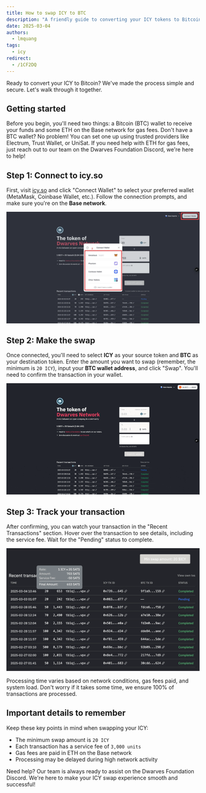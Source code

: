 ```yaml
---
title: How to swap ICY to BTC
description: "A friendly guide to converting your ICY tokens to Bitcoin (BTC) using our platform. We'll walk you through the process step by step, from wallet setup to transaction monitoring."
date: 2025-03-04
authors:
  - lmquang
tags:
  - icy
redirect:
  - /1CF2DQ
---
```


Ready to convert your ICY to Bitcoin? We've made the process simple and secure. Let's walk through it together.

## Getting started

Before you begin, you'll need two things: a Bitcoin (BTC) wallet to receive your funds and some ETH on the Base network for gas fees. Don't have a BTC wallet? No problem! You can set one up using trusted providers like Electrum, Trust Wallet, or UniSat. If you need help with ETH for gas fees, just reach out to our team on the Dwarves Foundation Discord, we're here to help!

## Step 1: Connect to icy.so

First, visit [icy.so](https://icy.so) and click "Connect Wallet" to select your preferred wallet (MetaMask, Coinbase Wallet, etc.). Follow the connection prompts, and make sure you're on the **Base network**.

![Connect wallet interface showing the wallet connection button and network selection](assets/icy-swap-connect-wallet.webp)

## Step 2: Make the swap

Once connected, you'll need to select **ICY** as your source token and **BTC** as your destination token. Enter the amount you want to swap (remember, the minimum is `20 ICY`), input your **BTC wallet address**, and click "Swap". You'll need to confirm the transaction in your wallet.

![Animated demonstration of the swap process on icy.so](assets/icy-swap-process.gif)

## Step 3: Track your transaction

After confirming, you can watch your transaction in the "Recent Transactions" section. Hover over the transaction to see details, including the service fee. Wait for the "Pending" status to complete.

![Transaction tracking interface showing pending status and service fee details](assets/icy-swap-transaction-status.webp)

Processing time varies based on network conditions, gas fees paid, and system load. Don't worry if it takes some time, we ensure 100% of transactions are processed.

## Important details to remember

Keep these key points in mind when swapping your ICY:

- The minimum swap amount is `20 ICY`
- Each transaction has a service fee of `3,000 units`
- Gas fees are paid in ETH on the Base network
- Processing may be delayed during high network activity

Need help? Our team is always ready to assist on the Dwarves Foundation Discord. We're here to make your ICY swap experience smooth and successful!
